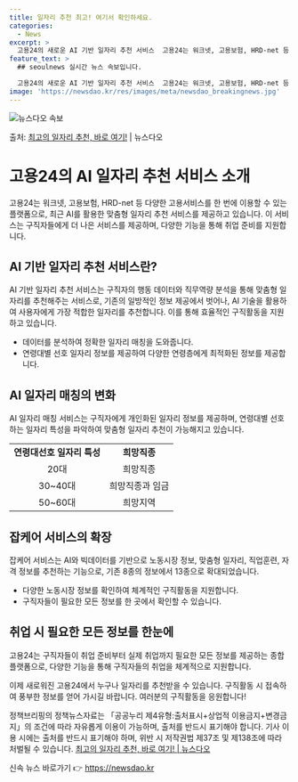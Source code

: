 ```yaml
---
title: 일자리 추천 최고! 여기서 확인하세요.
categories:
  - News
excerpt: >
  고용24의 새로운 AI 기반 일자리 추천 서비스  고용24는 워크넷, 고용보험, HRD-net 등 다양한 고…
feature_text: >
  ## seoulnews 실시간 뉴스 속보입니다.

  고용24의 새로운 AI 기반 일자리 추천 서비스  고용24는 워크넷, 고용보험, HRD-net 등 다양한 고…
image: 'https://newsdao.kr/res/images/meta/newsdao_breakingnews.jpg'
---
```


![뉴스다오 속보](https://newsdao.kr/res/images/meta/newsdao_breakingnews.jpg)

<p>출처: <a href="https://newsdao.kr/4525" rel="dofollow">최고의 일자리 추천, 바로 여기!</a> | 뉴스다오</p>

<h1>고용24의 AI 일자리 추천 서비스 소개</h1>
<p data-ke-size="size16">고용24는 워크넷, 고용보험, HRD-net 등 다양한 고용서비스를 한 번에 이용할 수 있는 플랫폼으로, 최근 AI를 활용한 맞춤형 일자리 추천 서비스를 제공하고 있습니다. 이 서비스는 구직자들에게 더 나은 서비스를 제공하며, 다양한 기능을 통해 취업 준비를 지원합니다.</p>

<h2 data-ke-size="size26">AI 기반 일자리 추천 서비스란?</h2>
<p data-ke-size="size16">AI 기반 일자리 추천 서비스는 구직자의 행동 데이터와 직무역량 분석을 통해 맞춤형 일자리를 추천해주는 서비스로, 기존의 일방적인 정보 제공에서 벗어나, AI 기술을 활용하여 사용자에게 가장 적합한 일자리를 추천합니다. 이를 통해 효율적인 구직활동을 지원하고 있습니다.</p>
<ul>
<li>데이터를 분석하여 정확한 일자리 매칭을 도와줍니다.</li>
<li>연령대별 선호 일자리 정보를 제공하여 다양한 연령층에게 최적화된 정보를 제공합니다.</li>
</ul>

<h2 data-ke-size="size26">AI 일자리 매칭의 변화</h2>
<p data-ke-size="size16">AI 일자리 매칭 서비스는 구직자에게 개인화된 일자리 정보를 제공하며, 연령대별 선호하는 일자리 특성을 파악하여 맞춤형 일자리 추천이 가능해지고 있습니다.</p>
<table>
  <tr>
    <td style="text-align: center; height: 17px;"><b>연령대선호 일자리 특성</b></td>
    <td style="text-align: center; height: 17px;"><b>희망직종</b></td>
  </tr>
  <tr>
    <td style="text-align: center; height: 17px;">20대</td>
    <td style="text-align: center; height: 17px;">희망직종</td>
  </tr>
  <tr>
    <td style="text-align: center; height: 17px;">30~40대</td>
    <td style="text-align: center; height: 17px;">희망직종과 임금</td>
  </tr>
  <tr>
    <td style="text-align: center; height: 17px;">50~60대</td>
    <td style="text-align: center; height: 17px;">희망지역</td>
  </tr>
</table>

<h2 data-ke-size="size26">잡케어 서비스의 확장</h2>
<p data-ke-size="size16">잡케어 서비스는 AI와 빅데이터를 기반으로 노동시장 정보, 맞춤형 일자리, 직업훈련, 자격 정보를 추천하는 기능으로, 기존 8종의 정보에서 13종으로 확대되었습니다.</p>
<ul>
<li>다양한 노동시장 정보를 확인하여 체계적인 구직활동을 지원합니다.</li>
<li>구직자들이 필요한 모든 정보를 한 곳에서 확인할 수 있습니다.</li>
</ul>

<h2 data-ke-size="size26">취업 시 필요한 모든 정보를 한눈에</h2>
<p data-ke-size="size16">고용24는 구직자들이 취업 준비부터 실제 취업까지 필요한 모든 정보를 제공하는 종합 플랫폼으로, 다양한 기능을 통해 구직자들의 취업을 체계적으로 지원합니다.</p>

<p data-ke-size="size16">이제 새로워진 고용24에서 누구나 일자리를 추천받을 수 있습니다. 구직활동 시 접속하여 풍부한 정보를 얻어 가시길 바랍니다. 여러분의 구직활동을 응원합니다!</p>

<p data-ke-size="size16">정책브리핑의 정책뉴스자료는 「공공누리 제4유형:출처표시+상업적 이용금지+변경금지」의 조건에 따라 자유롭게 이용이 가능하며, 출처를 반드시 표기해야 합니다. 기사 이용 시에는 출처를 반드시 표기해야 하며, 위반 시 저작권법 제37조 및 제138조에 따라 처벌될 수 있습니다. <span><a href="https://newsdao.kr/4525">최고의 일자리 추천, 바로 여기! | 뉴스다오</a></span></p>
 

신속 뉴스 바로가기 👉 <a href="https://newsdao.kr" rel="dofollow">https://newsdao.kr</a>


